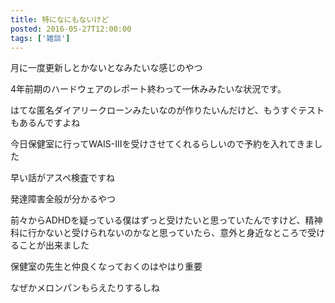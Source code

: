 ```yaml
---
title: 特になにもないけど
posted: 2016-05-27T12:00:00
tags: ['雑談']
---
```


月に一度更新しとかないとなみたいな感じのやつ  
  
4年前期のハードウェアのレポート終わって一休みみたいな状況です。  
  
はてな匿名ダイアリークローンみたいなのが作りたいんだけど、もうすぐテストもあるんですよね  
  
今日保健室に行ってWAIS-IIIを受けさせてくれるらしいので予約を入れてきました  
  
早い話がアスペ検査ですね  
  
発達障害全般が分かるやつ  
  
前々からADHDを疑っている僕はずっと受けたいと思っていたんですけど、精神科に行かないと受けられないのかなと思っていたら、意外と身近なところで受けることが出来ました  
  
保健室の先生と仲良くなっておくのはやはり重要  
  
なぜかメロンパンもらえたりするしね

